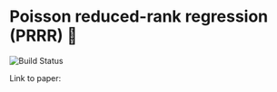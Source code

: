 # Poisson reduced-rank regression (PRRR) :tiger:
![Build Status](https://github.com/tianafitz/PRRR/actions/workflows/python-package.yml/badge.svg)

Link to paper:
